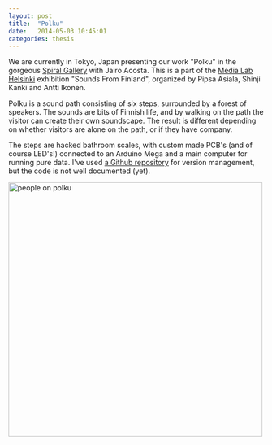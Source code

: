 ```yaml
---
layout: post
title:  "Polku"
date:   2014-05-03 10:45:01
categories: thesis
---
```

We are currently in Tokyo, Japan presenting our work "Polku" in the gorgeous [Spiral Gallery](http://www.spiral.co.jp) with Jairo Acosta. This is a part of the [Media Lab Helsinki](http://mlab.taik.fi) exhibition "Sounds From Finland", organized by Pipsa Asiala, Shinji Kanki and Antti Ikonen.

Polku is a sound path consisting of six steps, surrounded by a forest of speakers. The sounds are bits of Finnish life, and by walking on the path the visitor can create their own soundscape. The result is different depending on whether visitors are alone on the path, or if they have company.

The steps are hacked bathroom scales, with custom made PCB's (and of course LED's!) connected to an Arduino Mega and a main computer for running pure data. I've used [a Github repository](http://www.github.com/vatte/polku) for version management, but the code is not well documented (yet).

<img src="{{ site.url }}/img/polku1.jpg" width=500 alt="people on polku"/>